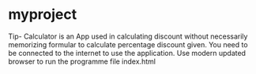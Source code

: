 # myproject
Tip- Calculator is an App used in calculating discount without necessarily memorizing formular to calculate percentage discount given.
You need to be connected to the internet to use the application.
Use modern updated browser to run the programme file index.html
